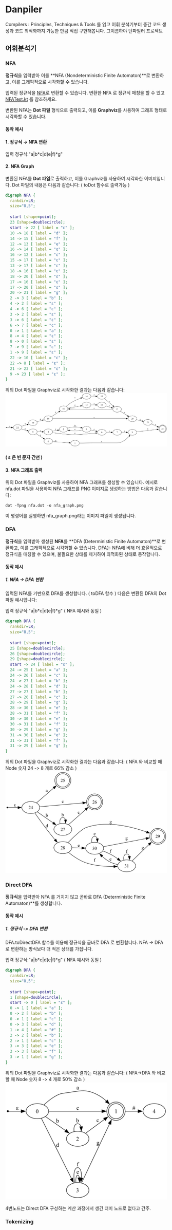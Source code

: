 # Danpiler
Compilers : Principles, Techniques &amp; Tools 를 읽고 어휘 분석기부터 중간 코드 생성과 코드 최적화까지 가능한 만큼 직접 구현해봅니다. 그이름하야 단파일러 프로젝트


## 어휘분석기

### NFA
**정규식**을 입력받아 이를 **NFA (Nondeterministic Finite Automaton)**로 변환하고, 이를 그래픽적으로 시각화할 수 있습니다.

입력된 정규식을 [NFA](src/main/kotlin/NFA.kt)로 변환할 수 있습니다. 변환한 NFA 로 정규식 매칭을 할 수 있고 [NFATest.kt](src/test/kotlin/NFATest.kt) 를 참조하세요.

변환된 NFA는 **Dot 파일** 형식으로 출력되고, 이를 **Graphviz**를 사용하여 그래프 형태로 시각화할 수 있습니다.

#### 동작 예시
#### 1. 정규식 → NFA 변환

입력 정규식:"a|b*c|d(e|f)*g"
#### 2. NFA Graph

변환된 NFA를 **Dot 파일**로 출력하고, 이를 Graphviz를 사용하여 시각화한 이미지입니다. Dot 파일의 내용은 다음과 같습니다:
( toDot 함수로 출력가능 )
```dot
digraph NFA {
  rankdir=LR;
  size="8,5";

  start [shape=point];
  23 [shape=doublecircle];
  start -> 22 [ label = "ε" ];
  10 -> 18 [ label = "d" ];
  14 -> 15 [ label = "f" ];
  12 -> 13 [ label = "e" ];
  16 -> 14 [ label = "ε" ];
  16 -> 12 [ label = "ε" ];
  15 -> 17 [ label = "ε" ];
  13 -> 17 [ label = "ε" ];
  18 -> 16 [ label = "ε" ];
  18 -> 20 [ label = "ε" ];
  17 -> 16 [ label = "ε" ];
  17 -> 20 [ label = "ε" ];
  20 -> 21 [ label = "g" ];
  2 -> 3 [ label = "b" ];
  4 -> 2 [ label = "ε" ];
  4 -> 6 [ label = "ε" ];
  3 -> 2 [ label = "ε" ];
  3 -> 6 [ label = "ε" ];
  6 -> 7 [ label = "c" ];
  0 -> 1 [ label = "a" ];
  8 -> 4 [ label = "ε" ];
  8 -> 0 [ label = "ε" ];
  7 -> 9 [ label = "ε" ];
  1 -> 9 [ label = "ε" ];
  22 -> 10 [ label = "ε" ];
  22 -> 8 [ label = "ε" ];
  21 -> 23 [ label = "ε" ];
  9 -> 23 [ label = "ε" ];
}
```

위의 Dot 파일을 Graphviz로 시각화한 결과는 다음과 같습니다:
![image](src/test/kotlin/nfa.png)
#### ( ε 은 빈 문자 간선 )


#### 3. NFA 그래프 출력
위의 Dot 파일을 Graphviz를 사용하여 NFA 그래프를 생성할 수 있습니다. 예시로 nfa.dot 파일을 사용하여 NFA 그래프를 PNG 이미지로 생성하는 방법은 다음과 같습니다:
```
dot -Tpng nfa.dot -o nfa_graph.png
```
이 명령어를 실행하면 nfa_graph.png라는 이미지 파일이 생성됩니다.


### DFA
**정규식**을 입력받아 생성된 **NFA**를 **DFA (Deterministic Finite Automaton)**로 변환하고, 이를 그래픽적으로 시각화할 수 있습니다.
DFA는 NFA에 비해 더 효율적으로 정규식을 매칭할 수 있으며, 불필요한 상태를 제거하여 최적화된 상태로 동작합니다.


#### 동작 예시
##### 1. NFA → DFA 변환

입력된 NFA를 기반으로 DFA를 생성합니다. ( toDFA 함수 )
다음은 변환된 DFA의 Dot 파일 예시입니다:

입력 정규식:"a|b*c|d(e|f)*g" ( NFA 예시와 동일 )

```dot
digraph DFA {
  rankdir=LR;
  size="8,5";

  start [shape=point];
  25 [shape=doublecircle];
  26 [shape=doublecircle];
  29 [shape=doublecircle];
  start -> 24 [ label = "ε" ];
  24 -> 25 [ label = "a" ];
  24 -> 26 [ label = "c" ];
  24 -> 27 [ label = "b" ];
  24 -> 28 [ label = "d" ];
  27 -> 27 [ label = "b" ];
  27 -> 26 [ label = "c" ];
  28 -> 29 [ label = "g" ];
  28 -> 30 [ label = "e" ];
  28 -> 31 [ label = "f" ];
  30 -> 30 [ label = "e" ];
  30 -> 31 [ label = "f" ];
  30 -> 29 [ label = "g" ];
  31 -> 30 [ label = "e" ];
  31 -> 31 [ label = "f" ];
  31 -> 29 [ label = "g" ];
}
```

위의 Dot 파일을 Graphviz로 시각화한 결과는 다음과 같습니다: ( NFA 와 비교할 때 Node 숫자 24 -> 8 개로 66% 감소 )
![image](src/test/kotlin/dfa.png)


### Direct DFA
**정규식**을 입력받아 NFA 를 거치지 않고 곧바로 DFA (Deterministic Finite Automaton)**를 생성합니다.

#### 동작 예시
##### 1. 정규식 -> DFA 변환

DFA.toDirectDFA 함수를 이용해 정규식을 곧바로 DFA 로 변환합니다.
NFA -> DFA 로 변환하는 방식보다 더 적은 상태를 가집니다.

입력 정규식:"a|b*c|d(e|f)*g" ( NFA 예시와 동일 )

```dot
digraph DFA {
  rankdir=LR;
  size="8,5";

  start [shape=point];
  1 [shape=doublecircle];
  start -> 0 [ label = "ε" ];
  0 -> 1 [ label = "a" ];
  0 -> 2 [ label = "b" ];
  0 -> 1 [ label = "c" ];
  0 -> 3 [ label = "d" ];
  1 -> 4 [ label = "#" ];
  2 -> 2 [ label = "b" ];
  2 -> 1 [ label = "c" ];
  3 -> 3 [ label = "e" ];
  3 -> 3 [ label = "f" ];
  3 -> 1 [ label = "g" ];
}
```

위의 Dot 파일을 Graphviz로 시각화한 결과는 다음과 같습니다: ( NFA->DFA 와 비교할 때 Node 숫자 8 -> 4 개로 50% 감소 )
![image](src/test/kotlin/dfa_direct.png)

4번노드는 Direct DFA 구성하는 계산 과정에서 생긴 더미 노드로 없다고 간주.

### Tokenizing


